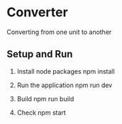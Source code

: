 # Converter
Converting from one unit to another

## Setup and Run

1. Install node packages
        npm install

2. Run the application
        npm run dev

3. Build
        npm run build

4. Check
        npm start
